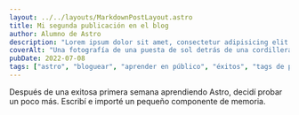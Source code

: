 ```yaml
---
layout: ../../layouts/MarkdownPostLayout.astro
title: Mi segunda publicación en el blog
author: Alumno de Astro
description: "Lorem ipsum dolor sit amet, consectetur adipisicing elit. Aliquid itaque veritatis vitae quis totam voluptas amet, blanditiis a debitis nisi suscipit neque sed placeat distinc"
coverAlt: "Una fotografía de una puesta de sol detrás de una cordillera."
pubDate: 2022-07-08
tags: ["astro", "bloguear", "aprender en público", "éxitos", "tags de prueba"]
---
```

Después de una exitosa primera semana aprendiendo Astro, decidí probar un poco más. Escribí e importé un pequeño componente de memoria.